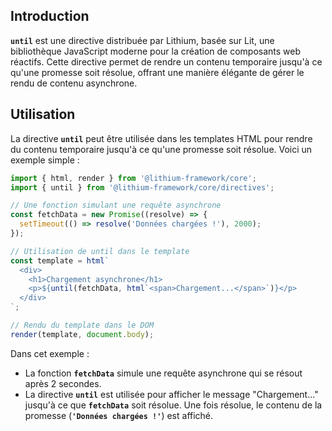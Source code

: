 ## **Introduction**

**`until`** est une directive distribuée par Lithium, basée sur Lit, une bibliothèque JavaScript moderne pour la création de composants web réactifs. Cette directive permet de rendre un contenu temporaire jusqu'à ce qu'une promesse soit résolue, offrant une manière élégante de gérer le rendu de contenu asynchrone.

## **Utilisation**

La directive **`until`** peut être utilisée dans les templates HTML pour rendre du contenu temporaire jusqu'à ce qu'une promesse soit résolue. Voici un exemple simple :

```typescript
import { html, render } from '@lithium-framework/core';
import { until } from '@lithium-framework/core/directives';

// Une fonction simulant une requête asynchrone
const fetchData = new Promise((resolve) => {
  setTimeout(() => resolve('Données chargées !'), 2000);
});

// Utilisation de until dans le template
const template = html`
  <div>
    <h1>Chargement asynchrone</h1>
    <p>${until(fetchData, html`<span>Chargement...</span>`)}</p>
  </div>
`;

// Rendu du template dans le DOM
render(template, document.body);

```

Dans cet exemple :

- La fonction **`fetchData`** simule une requête asynchrone qui se résout après 2 secondes.
- La directive **`until`** est utilisée pour afficher le message "Chargement..." jusqu'à ce que **`fetchData`** soit résolue. Une fois résolue, le contenu de la promesse (**`'Données chargées !'`**) est affiché.